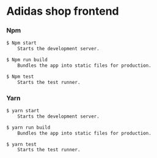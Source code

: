 # Adidas shop frontend

### Npm
```sh
$ Npm start
    Starts the development server.

$ Npm run build
    Bundles the app into static files for production.

$ Npm test
    Starts the test runner.
```

### Yarn
```sh
$ yarn start
    Starts the development server.

$ yarn run build
    Bundles the app into static files for production.

$ yarn test
    Starts the test runner.
```
